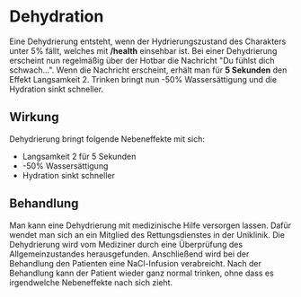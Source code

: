 # Dehydration

Eine Dehydrierung entsteht, wenn der Hydrierungszustand des Charakters unter 5% fällt, welches mit **/health** einsehbar ist. Bei einer Dehydrierung erscheint nun regelmäßig über der Hotbar die Nachricht "Du fühlst dich schwach...". Wenn die Nachricht erscheint, erhält man für **5 Sekunden** den Effekt Langsamkeit 2. Trinken bringt nun -50% Wassersättigung und die Hydration sinkt schneller.

## Wirkung
Dehydrierung bringt folgende Nebeneffekte mit sich:

- Langsamkeit 2 für 5 Sekunden
- -50% Wassersättigung
- Hydration sinkt schneller

## Behandlung

Man kann eine Dehydrierung mit medizinische Hilfe versorgen lassen. Dafür wendet man sich an ein Mitglied des Rettungsdienstes in der Uniklinik. Die Dehydrierung wird vom Mediziner durch eine Überprüfung des Allgemeinzustandes herausgefunden. Anschließend wird bei der Behandlung den Patienten eine NaCl-Infusion verabreicht. 
Nach der Behandlung kann der Patient wieder ganz normal trinken, ohne dass es irgendwelche Nebeneffekte nach sich zieht.

